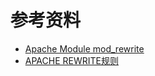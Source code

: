 
# 参考资料
* [Apache Module mod_rewrite](http://httpd.apache.org/docs/current/mod/mod_rewrite.html)
* [APACHE REWRITE规则](http://smilejay.com/2012/10/apache-rewrite/)